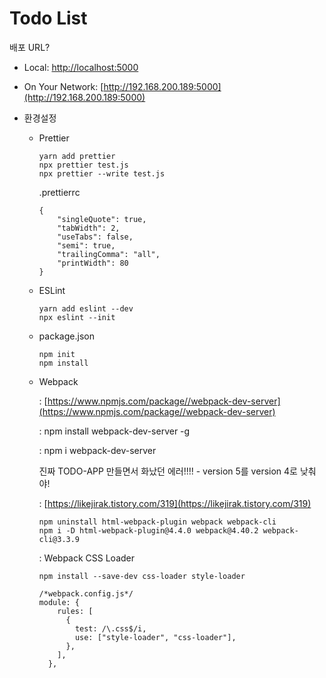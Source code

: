 # Todo List 

배포 URL?
 - Local:  [http://localhost:5000](http://localhost:5000)
 - On Your Network:  [http://192.168.200.189:5000](http://192.168.200.189:5000) 

- 환경설정
    - Prettier

        ```
        yarn add prettier
        npx prettier test.js
        npx prettier --write test.js
        ```

        .prettierrc

        ```
        {
            "singleQuote": true,
            "tabWidth": 2,
            "useTabs": false,
            "semi": true,
            "trailingComma": "all",
            "printWidth": 80
        }
        ```

    - ESLint

        ```
        yarn add eslint --dev
        npx eslint --init
        ```

    - package.json

        ```
        npm init
        npm install
        ```

    - Webpack

        : [https://www.npmjs.com/package//webpack-dev-server](https://www.npmjs.com/package//webpack-dev-server)

        : npm install webpack-dev-server -g

        : npm i webpack-dev-server

        진짜 TODO-APP 만들면서 화났던 에러!!!! - version 5를 version 4로 낮춰야!

        : [https://likejirak.tistory.com/319](https://likejirak.tistory.com/319)

        ```
        npm uninstall html-webpack-plugin webpack webpack-cli
        npm i -D html-webpack-plugin@4.4.0 webpack@4.40.2 webpack-cli@3.3.9
        ```

        : Webpack CSS Loader

        ```
        npm install --save-dev css-loader style-loader
        ```

        ```
        /*webpack.config.js*/
        module: {
            rules: [
              {
                test: /\.css$/i,
                use: ["style-loader", "css-loader"],
              },
            ],
          },
        ```
